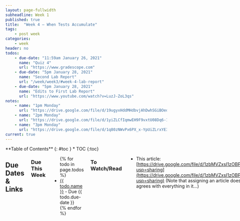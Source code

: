 ```yaml
---
layout: page-fullwidth
subheadline: Week 1
published: true
title:  "Week 4 – When Tests Accumulate"
tags:
    - post week
categories:
    - week
header: no
todos:
    - due-date: "11:59am January 26, 2021"
      name: "Quiz 4"
      url: "https://www.gradescope.com"
    - due-date: "5pm January 28, 2021"
      name: "Second Lab Report"
      url: "/week/week3/#week-4-lab-report"
    - due-date: "5pm January 28, 2021"
      name: "Edits to First Lab Report"
      url: "https://www.youtube.com/watch?v=LuzJ-ZoL3qs"
notes:
    - name: "1pm Monday"
      url: "https://drive.google.com/file/d/19ugyxHddMHdbvjAhDwhSGiBOedN22MaM"
    - name: "2pm Monday"
      url: "https://drive.google.com/file/d/1yiZLCfIqmwEH9F9vxtU08Dq6-1X2OIla"
    - name: "3pm Monday"
      url: "https://drive.google.com/file/d/1q80zNWvPx6PX_x-YpUiZLrxYE38VqaHP"
current: true
---
```


<div class="row">
<div class="medium-4 medium-push-8 columns" markdown="1">
<div class="panel radius fixed-toc"  data-options="sticky_on:large" markdown="1">
**Table of Contents**
{: #toc }
*  TOC
{:toc}
</div>
</div><!-- /.medium-4.columns -->

<div class="medium-8 medium-pull-4 columns" markdown="1">


## Due Dates & Links

### Due This Week

<ul>
{% for todo in page.todos %}
<li><a href="{{ todo.url }}">{{ todo.name }}</a> - Due {{ todo.due-date }}</li>
{% endfor %}
</ul>

### To Watch/Read

- This article: [https://drive.google.com/file/d/1zbMVZxsI1zOBPhSsvBi4kB5dPJuxyOJh/view?usp=sharing](https://drive.google.com/file/d/1zbMVZxsI1zOBPhSsvBi4kB5dPJuxyOJh/view?usp=sharing)
  (Note that assigning an article doesn't necessarily mean Joe agrees with everything in it...)


### Notes from Class

{% for note in page.notes %}
<a href="{{ note.url }}">{{ note.name }}</a>
<iframe src="{{ note.url }}/preview" width="640" height="480" allow="autoplay"></iframe>
{% endfor %}

## Lab Tasks

**As usual, these tasks might change a little bit before the start of lab, but
the general instructions and tools are likely to be similar.**

Clone (or pull, if it's your repository) the repository with your group's code
from last lab. You should have the original provided test file `test-file.md`,
and three other test files that you wrote as part of the last lab. If your group
doesn't have this many test files, create one more, then commit and push it.

**Meta-comment**: One thing that is common in programming but _uncommon_ in many
programming courses is revisiting the same program for many weeks in a row. We
are going to work with this markdown parser for many weeks. It will help us
understand how code evolves over time and how a repository helps us track that
evolution.

### Your Memory

Run the program on one of the examples you wrote last week. Is the output
correct? How do you know?

**Write in notes** what process did your team go through to justify that the
output was correct? Did you remember what it was supposed to be or did you have
to open the file to verify?

### Running via the Command Line

Have someone share screen with VScode open on the markdown parser project with
their terminal open. They should make a small edit to the program (like adding a
print statement in `main`).

Start a timer, then have them recompile the program and run the program on _all_
of the test files (there should be 4 total), then stop the timer.

**Write in notes**: How long did this take?

Note that this time doesn't include any time you'd have to spend reading output
to check that it's correct, etc, because we're pretty sure things are working
from our process in lab 3. That's a lot of time to spend on each change,
checking that we haven't broken the behavior for an existing test!

### Testing Tools

These two issues—remembering what the correct result ought to be, and the work
involved in re-running tests one-by-one—motivate using _automated testing
tools_. There are lots of choices we could make here. We're going to start by
using JUnit not least because it is representative of many similar tools, and
sees widespread use in large software projects.

For this part of the lab, you'll install JUnit and use it to write a test
program that solves the problems of having to remember what “correct output” is
and taking a lot of manual effort to re-run many tests.

### Setting up JUnit

Download these two `.jar` files:

- [junit-4.13.2.jar](https://github.com/ucsd-cse15l-w22/markdown-parse/blob/main/lib/junit-4.13.2.jar)
- [hamcrest-core-1.3.jar](https://github.com/ucsd-cse15l-w22/markdown-parse/blob/main/lib/hamcrest-core-1.3.jar)

Then, make a directory called `lib` in your project, and copy both of those
files to that directory. Commit and push the files once they are added to `lib`
(this is a useful step because it ensures that you see them in your repository!)

Next, create a file called `MarkdownParseTest.java` in your repository. Put the
following code in the file:

```
import static org.junit.Assert.*;
import org.junit.*;

public class MarkdownParseTest {
    @Test
    public void addition() {
        assertEquals(2, 1 + 1);
    }
}
```

Then, run this code at the command line using these two commands:

```
javac -cp .:lib/junit-4.13.2.jar:lib/hamcrest-core-1.3.jar MarkdownParseTest.java

java -cp .:lib/junit-4.13.2.jar:lib/hamcrest-core-1.3.jar org.junit.runner.JUnitCore MarkdownParseTest
```


**Write in notes**: Copy the output of this command, including any errors if you
didn't use it correctly the first time.

**Write in notes**: Copy the test file code into the notes. On each line,
describe what you think that line is doing. If you aren't sure, write it down as
a question.

**Post on Piazza**: Take all the open questions you have that you couldn't
answer with your group and tutor, and post them as public questions on Piazza.
Sign the post with your team animal name.

**Commit to Github**: Once you get this command working, add the test file and
commit and push it to Github. For your commit message, put the commands you used
to run the tests so you'll have a record of what worked later.

### Writing our Tests with JUnit

The example above just tests that `1+1` is `==` to `2` from a JUnit tutorial.
Next, we should add another test to actually do some work with our code.

Your task is to add another test method to `MarkdownParseTest` that:

- Calls `getLinks` on the contents of `test-file.md`
- Checks that the result is equal to a list containing `https://something.com` and `some-page.html`

**Hints**: Remember that `Files.readString` and `Path.of` are useful for reading
the contents of files, and require using `throws` clauses. You can use
`List.of("a", "b", "c")` to easily create a `List` of strings.

**Write in notes**: Put at least one error you encountered during this process
into the doc as a screenshot.

When you have the test successfully passing, add and commit the changes, then
push to Github.

Then, add separate test methods to test _each_ of the test files you've written
with `getLinks`. Make sure all the tests pass, and commit and push to Github.

### The Benefits of Automated Tests

Have someone ready at the terminal in VScode with the project open. Start a
timer. Have them run the commands to compile and run the tests. Stop the timer.

**Write down in notes** How much quicker was it to run the JUnit tests than to
run the test for each file individually?

### More Tests, and Symptoms vs. Bugs

Consider the test files provided in this repo
[markdown-parse](https://github.com/ucsd-cse15l-w22/markdown-parse). Your task
is to answer/do the following:

1. Which test files are _failure-inducing inputs_ for your version of `MarkdownParse`?
2. Do any pairs of test files demonstrate _the same symptom_ for your version?
3. Of those pairs of test files, do any have the same symptoms due to the
same underlying _bug_, and which have different _bugs_?
4. Fix the bugs that make the failure-inducing inputs fail!

**Write in notes** – the output of running _each_ of the test files, and
*indicate which outputs are incorrect based on what we should
expect as output for this program (hint – you can make them into JUnit tests, or
just run them at the command line). Those are the failure-inducing inputs.
Start your report with a section containing these outputs and descriptions.

Then write in your notes which _pairs_ of outputs have exactly the same
output/same behavior. Those have the same _symptoms_. Organize this section as a
bulleted list with each bullet showing one _symptom_, and in that list item say
which test files showed that symptom. Depending on how you've done your work,
you may have no pairs with the same symptoms; say so if that's true.

Then use whatever process you like to help identify the _bugs_ that caused these
failures in your implementation. We recommend adding a JUnit test for each one
so you can easily run them all at once.

**Each time** you change the code and cause one or more tests to pass that
didn't before, make a commit and indicate:

- The failure-inducing input(s) that are fixed
- The symptom they were showing
- The bug that fixed the symptom

Try to make your implementation work for all the provided tests.

## Week 4 Lab Report

Pick three code changes that your group worked on in labs 3 and 4 in order to
fix a bug; these should be stored as commits on someone's repository. Fork the
repository so you have your own copy with all the work your group did if you
haven't already.

For each of the three code changes:

- Show a screenshot of the code change diff from Github ([a page like this](https://github.com/ucsd-cse15l-w22/ucsd-cse15l-w22.github.io/commit/5b427fb733e72e1e396c720cd1a308385a5af5be))
- Link to the test file for a _failure-inducing input_ that prompted you to make that change
- Show the _symptom_ of that _failure-inducing input_ by showing the output of
running the file at the command line for the version where it was failing (this
should also be in the commit message history)
- Write 2-3 sentences describing the relationship between the bug, the symptom,
and the failure-inducing input.

You will submit this to the week 4 lab report assignment on Gradescope, which
will have a similar process to the first lab report for grading.
